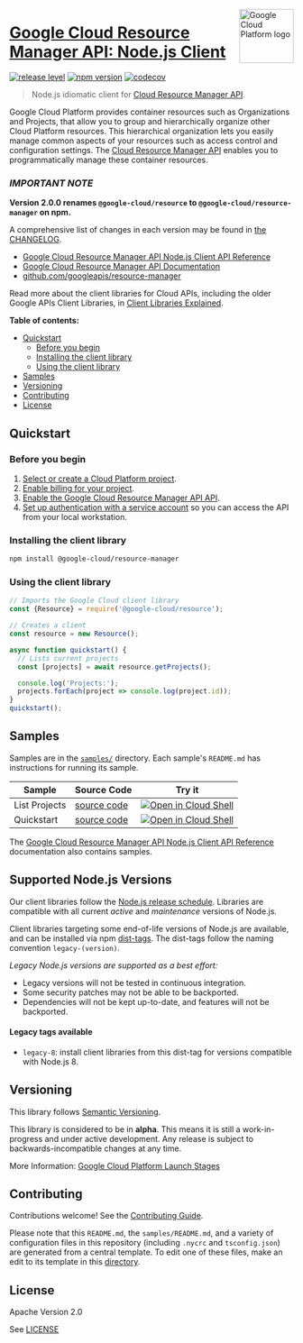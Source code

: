 [//]: # "This README.md file is auto-generated, all changes to this file will be lost."
[//]: # "To regenerate it, use `python -m synthtool`."
<img src="https://avatars2.githubusercontent.com/u/2810941?v=3&s=96" alt="Google Cloud Platform logo" title="Google Cloud Platform" align="right" height="96" width="96"/>

# [Google Cloud Resource Manager API: Node.js Client](https://github.com/googleapis/resource-manager)

[![release level](https://img.shields.io/badge/release%20level-alpha-orange.svg?style=flat)](https://cloud.google.com/terms/launch-stages)
[![npm version](https://img.shields.io/npm/v/@google-cloud/resource-manager.svg)](https://www.npmjs.org/package/@google-cloud/resource-manager)
[![codecov](https://img.shields.io/codecov/c/github/googleapis/resource-manager/master.svg?style=flat)](https://codecov.io/gh/googleapis/resource-manager)





> Node.js idiomatic client for [Cloud Resource Manager API][product-docs].

Google Cloud Platform provides container resources such as Organizations
and Projects, that allow you to group and hierarchically organize other
Cloud Platform resources. This hierarchical organization lets you easily
manage common aspects of your resources such as access control and
configuration settings. The [Cloud Resource Manager API](https://cloud.google.com/resource-manager/docs/)
enables you to programmatically manage these container resources.

### **_IMPORTANT NOTE_**
**Version 2.0.0 renames `@google-cloud/resource` to `@google-cloud/resource-manager` on npm.**


A comprehensive list of changes in each version may be found in
[the CHANGELOG](https://github.com/googleapis/resource-manager/blob/master/CHANGELOG.md).

* [Google Cloud Resource Manager API Node.js Client API Reference][client-docs]
* [Google Cloud Resource Manager API Documentation][product-docs]
* [github.com/googleapis/resource-manager](https://github.com/googleapis/resource-manager)

Read more about the client libraries for Cloud APIs, including the older
Google APIs Client Libraries, in [Client Libraries Explained][explained].

[explained]: https://cloud.google.com/apis/docs/client-libraries-explained

**Table of contents:**


* [Quickstart](#quickstart)
  * [Before you begin](#before-you-begin)
  * [Installing the client library](#installing-the-client-library)
  * [Using the client library](#using-the-client-library)
* [Samples](#samples)
* [Versioning](#versioning)
* [Contributing](#contributing)
* [License](#license)

## Quickstart

### Before you begin

1.  [Select or create a Cloud Platform project][projects].
1.  [Enable billing for your project][billing].
1.  [Enable the Google Cloud Resource Manager API API][enable_api].
1.  [Set up authentication with a service account][auth] so you can access the
    API from your local workstation.

### Installing the client library

```bash
npm install @google-cloud/resource-manager
```


### Using the client library

```javascript
// Imports the Google Cloud client library
const {Resource} = require('@google-cloud/resource');

// Creates a client
const resource = new Resource();

async function quickstart() {
  // Lists current projects
  const [projects] = await resource.getProjects();

  console.log('Projects:');
  projects.forEach(project => console.log(project.id));
}
quickstart();

```



## Samples

Samples are in the [`samples/`](https://github.com/googleapis/resource-manager/tree/master/samples) directory. Each sample's `README.md` has instructions for running its sample.

| Sample                      | Source Code                       | Try it |
| --------------------------- | --------------------------------- | ------ |
| List Projects | [source code](https://github.com/googleapis/resource-manager/blob/master/samples/listProjects.js) | [![Open in Cloud Shell][shell_img]](https://console.cloud.google.com/cloudshell/open?git_repo=https://github.com/googleapis/resource-manager&page=editor&open_in_editor=samples/listProjects.js,samples/README.md) |
| Quickstart | [source code](https://github.com/googleapis/resource-manager/blob/master/samples/quickstart.js) | [![Open in Cloud Shell][shell_img]](https://console.cloud.google.com/cloudshell/open?git_repo=https://github.com/googleapis/resource-manager&page=editor&open_in_editor=samples/quickstart.js,samples/README.md) |



The [Google Cloud Resource Manager API Node.js Client API Reference][client-docs] documentation
also contains samples.

## Supported Node.js Versions

Our client libraries follow the [Node.js release schedule](https://nodejs.org/en/about/releases/).
Libraries are compatible with all current _active_ and _maintenance_ versions of
Node.js.

Client libraries targeting some end-of-life versions of Node.js are available, and
can be installed via npm [dist-tags](https://docs.npmjs.com/cli/dist-tag).
The dist-tags follow the naming convention `legacy-(version)`.

_Legacy Node.js versions are supported as a best effort:_

* Legacy versions will not be tested in continuous integration.
* Some security patches may not be able to be backported.
* Dependencies will not be kept up-to-date, and features will not be backported.

#### Legacy tags available

* `legacy-8`: install client libraries from this dist-tag for versions
  compatible with Node.js 8.

## Versioning

This library follows [Semantic Versioning](http://semver.org/).




This library is considered to be in **alpha**. This means it is still a
work-in-progress and under active development. Any release is subject to
backwards-incompatible changes at any time.



More Information: [Google Cloud Platform Launch Stages][launch_stages]

[launch_stages]: https://cloud.google.com/terms/launch-stages

## Contributing

Contributions welcome! See the [Contributing Guide](https://github.com/googleapis/resource-manager/blob/master/CONTRIBUTING.md).

Please note that this `README.md`, the `samples/README.md`,
and a variety of configuration files in this repository (including `.nycrc` and `tsconfig.json`)
are generated from a central template. To edit one of these files, make an edit
to its template in this
[directory](https://github.com/googleapis/synthtool/tree/master/synthtool/gcp/templates/node_library).

## License

Apache Version 2.0

See [LICENSE](https://github.com/googleapis/resource-manager/blob/master/LICENSE)

[client-docs]: https://googleapis.dev/nodejs/resource/latest
[product-docs]: https://cloud.google.com/resource-manager
[shell_img]: https://gstatic.com/cloudssh/images/open-btn.png
[projects]: https://console.cloud.google.com/project
[billing]: https://support.google.com/cloud/answer/6293499#enable-billing
[enable_api]: https://console.cloud.google.com/flows/enableapi?apiid=cloudresourcemanager.googleapis.com
[auth]: https://cloud.google.com/docs/authentication/getting-started
